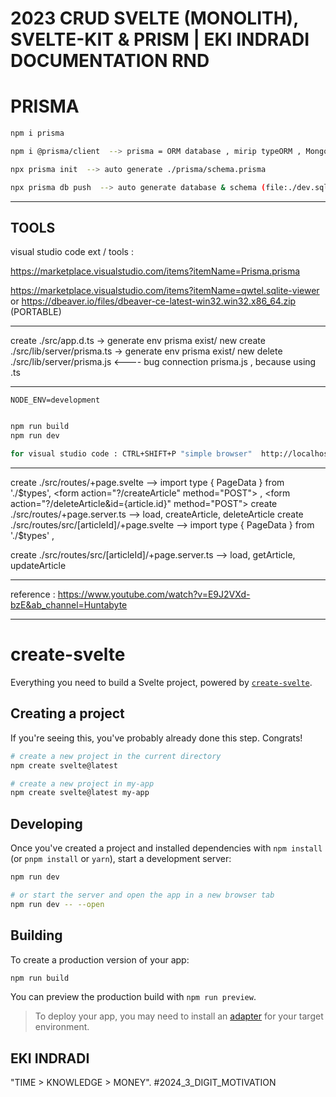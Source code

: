 # 2023 CRUD SVELTE (MONOLITH), SVELTE-KIT & PRISM | EKI INDRADI DOCUMENTATION RND

# PRISMA

```sh
npm i prisma

npm i @prisma/client  --> prisma = ORM database , mirip typeORM , Mongoose , dll

npx prisma init  --> auto generate ./prisma/schema.prisma

npx prisma db push  --> auto generate database & schema (file:./dev.sqlite -> ./prisma/dev.sqlite) from ./prisma/schema.prisma

```

---

## TOOLS

visual studio code ext / tools : 

https://marketplace.visualstudio.com/items?itemName=Prisma.prisma

https://marketplace.visualstudio.com/items?itemName=qwtel.sqlite-viewer or https://dbeaver.io/files/dbeaver-ce-latest-win32.win32.x86_64.zip (PORTABLE)

---

create ./src/app.d.ts -> generate env prisma exist/ new
create ./src/lib/server/prisma.ts -> generate env prisma exist/ new
delete ./src/lib/server/prisma.js <---- bug connection prisma.js , because using .ts 

---

```.env
NODE_ENV=development
```

```sh

npm run build
npm run dev

for visual studio code : CTRL+SHIFT+P "simple browser"  http://localhost:5173/

```

---

create ./src/routes/+page.svelte      -->    import type { PageData } from './$types', <form action="?/createArticle" method="POST">  , <form action="?/deleteArticle&id={article.id}" method="POST">
create ./src/routes/+page.server.ts   -->     load, createArticle, deleteArticle
create ./src/routes/src/[articleId]/+page.svelte     --> import type { PageData } from './$types' , <form action="?/updateArticle" method="POST">
create ./src/routes/src/[articleId]/+page.server.ts  --> load, getArticle, updateArticle

---


reference : https://www.youtube.com/watch?v=E9J2VXd-bzE&ab_channel=Huntabyte


---


# create-svelte

Everything you need to build a Svelte project, powered by [`create-svelte`](https://github.com/sveltejs/kit/tree/master/packages/create-svelte).

## Creating a project

If you're seeing this, you've probably already done this step. Congrats!

```bash
# create a new project in the current directory
npm create svelte@latest

# create a new project in my-app
npm create svelte@latest my-app
```

## Developing

Once you've created a project and installed dependencies with `npm install` (or `pnpm install` or `yarn`), start a development server:

```bash
npm run dev

# or start the server and open the app in a new browser tab
npm run dev -- --open
```

## Building

To create a production version of your app:

```bash
npm run build
```

You can preview the production build with `npm run preview`.

> To deploy your app, you may need to install an [adapter](https://kit.svelte.dev/docs/adapters) for your target environment.


## EKI INDRADI
"TIME > KNOWLEDGE > MONEY". #2024_3_DIGIT_MOTIVATION
